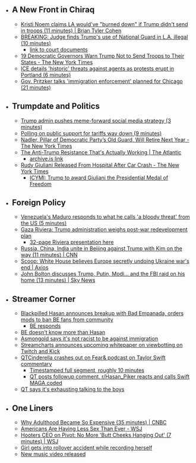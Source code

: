 
  - ## A New Front in Chiraq
    - [Kristi Noem claims LA would've "burned down" if Trump didn't send in troops (11 minutes) | Brian Tyler Cohen](https://youtu.be/87JNkoyoWOc?si=VK10zDg0n0Hhswoy)
    - [BREAKING: Judge finds Trump's use of National Guard in L.A. illegal (10 minutes)](https://youtu.be/qgzVxlcZWhA?si=f14TucDTB2EzzpHJ)
      - [link to court documents](https://x.com/kyledcheney/status/1962868487510007874)
    - [19 Democratic Governors Warn Trump Not to Send Troops to Their States - The New York Times](https://www.nytimes.com/2025/08/28/us/politics/democratic-governors-trump-troops.html)
    - [ICE details 'historic' threats against agents as protests erupt in Portland (6 minutes)](https://youtu.be/hJIR3DcIZcE?si=q6s8CwTpNqQ_p5eD)
    - [Gov. Pritzker talks 'immigration enforcement' planned for Chicago (21 minutes)](https://youtu.be/0ydE880gSh0?si=nfZEEWfhsw_ovaGO)
  - ## Trumpdate and Politics
    - [Trump admin pushes meme-forward social media strategy (3 minutes)](https://youtu.be/eRrC-FQIDRk?si=JETqE_TRd6LI9C2a)
    - [Polling on public support for tariffs way down (9 minutes)](https://youtu.be/KhIPE9Q-auM?si=kyUqy2LZGuselDlp)
    - [Nadler, Pillar of Democratic Party’s Old Guard, Will Retire Next Year - The New York Times](https://www.nytimes.com/2025/09/01/nyregion/jerrold-nadler-congress-retires.html?unlocked_article_code=1.ik8.f48a.0mjVi6N1dqz2&smid=nytcore-ios-share&referringSource=articleShare)
    - [The Anti-Trump Resistance That's Actually Working | The Atlantic](https://www.theatlantic.com/politics/archive/2025/09/trump-legal-resistance-lawsuits-norm-eisen/684071/)
      - [archive.is link](https://archive.is/GJo7d)
    - [Rudy Giuliani Released From Hospital After Car Crash - The New York Times](https://www.nytimes.com/2025/09/01/nyregion/rudy-giuliani-car-accident-crash.html)
      - [ICYMI: Trump to award Giuliani the Presidential Medal of Freedom](https://apnews.com/article/trump-giuliani-medal-of-freedom-06457c051711f4a05dc23c2e1a26b123)
  - ## Foreign Policy
    - [Venezuela's Maduro responds to what he calls 'a bloody threat' from the US (5 minutes)](https://youtu.be/-RUwk_g7_ww?si=8i-2XHPJ6WXEyyd0)
    - [Gaza Riviera: Trump administration weighs post-war redevelopment plan](https://www.cnbc.com/2025/09/01/gaza-riviera-trump-administration-weighs-post-war-redevelopment-plan.html)
      - [32-page Riviera presentation here](https://www.washingtonpost.com/documents/f86dd56a-de7f-4943-af4a-84819111b727.pdf)
    - [Russia, China, India unite in Beijing against Trump with Kim on the way (11 minutes) | CNN](https://youtu.be/lEBO4H36wn8?si=oEjY5v-YwGHJUzun)
    - [Scoop: White House believes Europe secretly undoing Ukraine war's end | Axios](https://www.axios.com/2025/08/30/trump-accuse-european-leaders-prolong-ukraine-war)
    - [John Bolton discusses Trump, Putin, Modi... and the FBI raid on his home (13 minutes) | Sky News](https://youtu.be/-LxlJmDeezo?si=EyqMf-ajttjPLB9w)
  - ## Streamer Corner
    - [Blackpilled Hasan announces breakup with Bad Empanada, orders mods to ban BE fans from community](https://x.com/Awk20000/status/1962722642571731127)
      - [BE responds](https://x.com/Awk20000/status/1962885674094444927)
    - [BE doesn't know more than Hasan](https://www.reddit.com/r/h3h3productions/comments/1n6op98/hasan_is_jealous_that_his_community_thinks_bad/)
    - [Asmongold says it's not racist to be against immigration](https://x.com/Awk20000/status/1962732562310459786)
    - [Streamcharts announces upcoming whitepaper on viewbotting on Twitch and Kick](https://x.com/Awk20000/status/1962552854776025228)
    - [QTCinderella crashes out on Fear& podcast on Taylor Swift commentary](https://x.com/distancced/status/1962588939492937899)
      - [Timestamped full segment, roughly 10 minutes](https://youtu.be/owT9GdRHuW0?si=M32RafdVkvo4_39n&t=1890)
      - [QT posts followup comment, r/Hasan_Piker reacts and calls Swift MAGA coded](https://www.reddit.com/r/Hasan_Piker/comments/1n63pjo/qts_comment_on_the_latest_fear_episode/)
    - [QT says it's exhausting talking to the boys](https://www.twitch.tv/qtcinderella/clip/PluckyBreakableMilkBrainSlug-4FONezqJy6ZDaMat)
  - ## One Liners
    - [Why Adulthood Became So Expensive (35 minutes) | CNBC](https://youtu.be/dSbIygAQG34?si=-6X9vt_j2Lweaoxp)
    - [Americans Are Having Less Sex Than Ever - WSJ](https://www.wsj.com/lifestyle/relationships/americans-are-having-less-sex-than-ever-785973ce)
    - [Hooters CEO on Pivot: No More 'Butt Cheeks Hanging Out' (7 minutes) | WSJ](https://youtu.be/TXXJyjFu8ng?si=MWOGTE-sGZuQzDZH)
    - [Girl gets into rollover accident while recording herself](https://x.com/AmiriKing/status/1962196142260707595)
    - [New music video released](https://youtu.be/8Yy7Jzle338?si=Ma9opaHsHtOl9jVn)
#